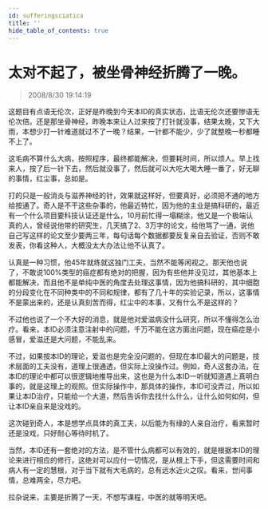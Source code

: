 ```yaml
---
id: sufferingsciatica
title: ''
hide_table_of_contents: true
---
```


# 太对不起了，被坐骨神经折腾了一晚。

> 2008/8/30 19:14:19

<div style={{color: '#000066', fontSize: '18px', fontWeight: 'bold'}}>

这题目有点语无伦次，正好是昨晚到今天本ID的真实状态，比语无伦次还要惨语无伦次倍。还是那坐骨神经，昨晚本来让人过来按了打针就没事，结果太晚，又下大雨，本想少打一针难道就过不了一晚？结果，一针都不能少，少了就整晚一秒都睡不上了。

这毛病不算什么大病，按照程序，最终都能解决，但要耗时间，所以烦人。早上找来人，按了后一针下去，然后就没事了，然后就可以大吃大喝大睡一番了，好无聊的事情，红尘事，总如是。

打的只是一般消炎与滋养神经的针，效果就这样好，但要真好，必须把不通的地方给按通了。奇人是不干这些杂事的，他最近特忙，因为他的主业是搞科研的，最近有一个什么项目要科技认证还是什么，10月前忙得一塌糊涂，他又是一个极端认真的人，曾经说他带的研究生，几天搞了2、3万字的论文，给他骂了一通，说他自己写这样的论文至少要两三年，每句话每个数据都要反复亲自去验证，否则不敢发表，你看这种人，大概没太大办法让他不认真了。

认真是一种习惯，他45年就练就这独门工夫，当然不能等闲视之。那天他也说了，不敢说100%类型的癌症都有绝对的把握，因为有些他并没见过，其他基本上都能解决，而且他不是单纯中医的角度去处理这事情，因为他搞科研的，其中细胞的分段变化在不同种类中的不同和规律，都有了几十年的实验记录，所以，这事情不是蒙出来的，还是认真刻苦而得，红尘中的本事，又有什么不是这样的？

不过他也说了一个不大好的消息，就是他对爱滋病没什么研究，所以不懂得怎么治疗。看来，本ID必须注意注射中的问题，千万不能在这方面出问题，现在癌症是小感冒，爱滋还是大问题，不能乱来。

不过，如果按本ID的理论，爱滋也是完全没问题的，但现在本ID最大的问题是，技术层面的工夫没有，道理上很通透，但实际上没操作过。例如，奇人这套办法，在本ID的理论中都可以很逻辑地推导出来，这也是为什么本ID一听就知道遇上真明白事的，就是这理上的观照。但实际操作中，那具体的操作，本ID可没弄过，所以如果让本ID治疗，只能给一个大道，然后告诉你去找什么什么，让什么如何如何，但让本ID亲自来是没戏的。

这次碰到奇人，本是想学点具体的真工夫，以后能为有缘的人亲自治疗，看来暂时还是没戏，只好耐心等待时机了。

当然，本ID还有一套绝对的方法，是不管什么病都可以有效的，就是根据本ID的理论来进行相应的修行，这绝对可以应付一切情况，是从根上下手，但这需要时间和病人有一定的慧根，对于当下就有大毛病的，总有远水近火之叹。看来，世间事情，总难两全，尽力吧。

拉杂说来，主要是折腾了一天，不想写课程，中医的就等明天吧。

</div>